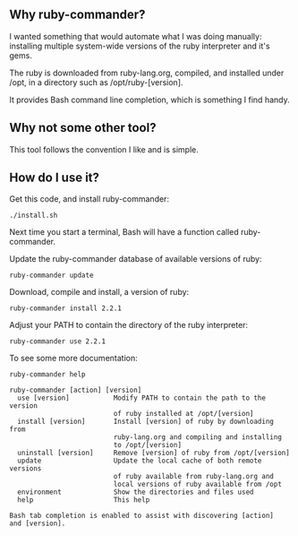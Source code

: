 Why ruby-commander?
-------------------

I wanted something that would automate what I was doing manually: 
installing multiple system-wide versions of the ruby interpreter and it's gems.

The ruby is downloaded from ruby-lang.org, compiled, and installed under /opt, 
in a directory such as /opt/ruby-[version].

It provides Bash command line completion, which is something I find handy.


Why not some other tool?
------------------------

This tool follows the convention I like and is simple.


How do I use it?
----------------

Get this code, and install ruby-commander:

    ./install.sh

Next time you start a terminal, Bash will have a function
called ruby-commander.

Update the ruby-commander database of available versions of
ruby:

    ruby-commander update

Download, compile and install, a version of ruby:

    ruby-commander install 2.2.1

Adjust your PATH to contain the directory of the ruby interpreter:

    ruby-commander use 2.2.1

To see some more documentation:

    ruby-commander help

    ruby-commander [action] [version]
      use [version]           Modify PATH to contain the path to the version
                              of ruby installed at /opt/[version]
      install [version]       Install [version] of ruby by downloading from 
                              ruby-lang.org and compiling and installing 
                              to /opt/[version]
      uninstall [version]     Remove [version] of ruby from /opt/[version]
      update                  Update the local cache of both remote versions
                              of ruby available from ruby-lang.org and
                              local versions of ruby available from /opt
      environment             Show the directories and files used
      help                    This help

    Bash tab completion is enabled to assist with discovering [action]
    and [version].



